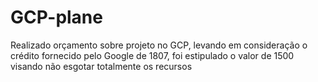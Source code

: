 # GCP-plane

Realizado orçamento sobre projeto no GCP, levando em consideração o crédito fornecido pelo Google de 1807, foi estipulado o valor de 1500 visando não esgotar totalmente os recursos 

